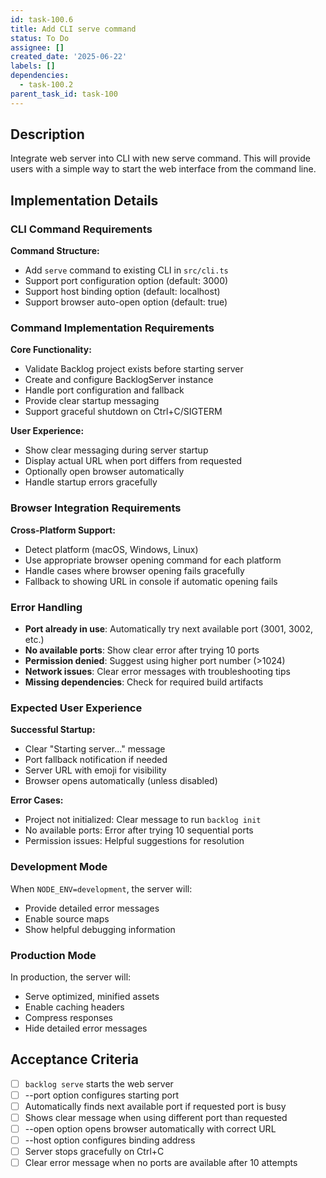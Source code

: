 ```yaml
---
id: task-100.6
title: Add CLI serve command
status: To Do
assignee: []
created_date: '2025-06-22'
labels: []
dependencies:
  - task-100.2
parent_task_id: task-100
---
```


## Description

Integrate web server into CLI with new serve command. This will provide users with a simple way to start the web interface from the command line.

## Implementation Details

### CLI Command Requirements

**Command Structure:**

- Add `serve` command to existing CLI in `src/cli.ts`
- Support port configuration option (default: 3000)
- Support host binding option (default: localhost)
- Support browser auto-open option (default: true)

### Command Implementation Requirements

**Core Functionality:**

- Validate Backlog project exists before starting server
- Create and configure BacklogServer instance
- Handle port configuration and fallback
- Provide clear startup messaging
- Support graceful shutdown on Ctrl+C/SIGTERM

**User Experience:**

- Show clear messaging during server startup
- Display actual URL when port differs from requested
- Optionally open browser automatically
- Handle startup errors gracefully

### Browser Integration Requirements

**Cross-Platform Support:**

- Detect platform (macOS, Windows, Linux)
- Use appropriate browser opening command for each platform
- Handle cases where browser opening fails gracefully
- Fallback to showing URL in console if automatic opening fails

### Error Handling

- **Port already in use**: Automatically try next available port (3001, 3002, etc.)
- **No available ports**: Show clear error after trying 10 ports
- **Permission denied**: Suggest using higher port number (>1024)
- **Network issues**: Clear error messages with troubleshooting tips
- **Missing dependencies**: Check for required build artifacts

### Expected User Experience

**Successful Startup:**

- Clear "Starting server..." message
- Port fallback notification if needed
- Server URL with emoji for visibility
- Browser opens automatically (unless disabled)

**Error Cases:**

- Project not initialized: Clear message to run `backlog init`
- No available ports: Error after trying 10 sequential ports
- Permission issues: Helpful suggestions for resolution

### Development Mode

When `NODE_ENV=development`, the server will:

- Provide detailed error messages
- Enable source maps
- Show helpful debugging information

### Production Mode

In production, the server will:

- Serve optimized, minified assets
- Enable caching headers
- Compress responses
- Hide detailed error messages

## Acceptance Criteria

- [ ] `backlog serve` starts the web server
- [ ] --port option configures starting port
- [ ] Automatically finds next available port if requested port is busy
- [ ] Shows clear message when using different port than requested
- [ ] --open option opens browser automatically with correct URL
- [ ] --host option configures binding address
- [ ] Server stops gracefully on Ctrl+C
- [ ] Clear error message when no ports are available after 10 attempts
